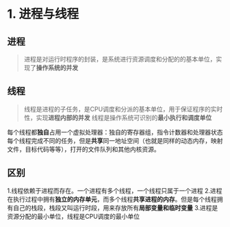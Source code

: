 <attachment contentEditable="false" data-atts="%5B%5D" data-aid=".atts-d6492fdd-bf94-4c8a-bc13-a27342062c0f"></attachment>
# 1. 进程与线程
## 进程
>进程是对运行时程序的封装，是系统进行资源调度和分配的的基本单位，实现了**操作系统的并发**
## 线程
> 线程是进程的子任务，是CPU调度和分派的基本单位，用于保证程序的实时性，实现**进程内部的并发**
线程是操作系统可识别的**最小执行和调度单位**

每个线程都**独自**占用一个虚拟处理器：独自的寄存器组，指令计数器和处理器状态
每个线程完成不同的任务，但是**共享**同一地址空间（也就是同样的动态内存，映射文件，目标代码等等），打开的文件队列和其他内核资源。

## 区别
1.线程依赖于进程而存在。一个进程有多个线程，一个线程只属于一个进程
2.进程在执行过程中拥有**独立的内存单元**，而多个线程**共享进程的内存**。但是每个线程拥有自己的栈段，栈段又叫运行时段，用来存放所有**局部变量和临时变量**
3.进程是资源分配的最小单位，线程是CPU调度的最小单位